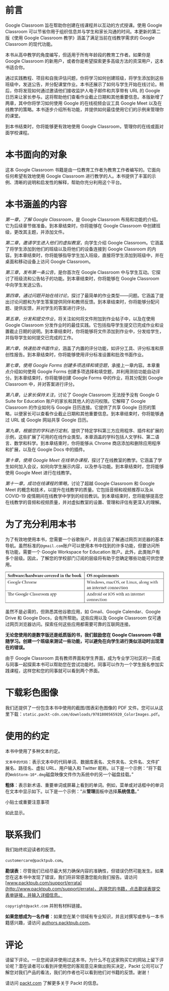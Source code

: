 # 前言

Google Classroom 旨在帮助你创建在线课程并以互动的方式授课。使用 Google Classroom 可以节省你用于组织信息并与学生和家长沟通的时间。本更新的第二版《使用 Google Classroom 教学》涵盖了满足当前在线教学需求的 Google Classroom 的现代功能。

本书从高中教学的角度编写，但适用于所有年龄段的教育工作者。如果你是 Google Classroom 的新用户，或者你是希望探索更多高级方法的资深用户，这本书适合你。

通过实践教程、项目和自我评估问题，你将学习如何创建班级，将学生添加到这些班级中，发送公告，并分配课堂作业。本书还展示了如何与学生开始在线讨论。稍后，你将发现如何通过邀请他们接收监护人电子邮件和共享带有 URL 的 Google 日历来让家长参与。这将帮助他们查看作业截止日期和其他重要信息。本版新增了两章，其中你将学习如何使用 Google 的在线视频会议工具 Google Meet 以及在线教学的策略。本书逐步介绍所有功能，并提供如何最佳使用它们的示例来管理你的课堂。

到本书结束时，你将能够更有效地使用 Google Classroom，管理你的在线或面对面学校课程。

# 本书面向的对象

这本 Google Classroom 书籍是由一位教育工作者为教育工作者编写的。它面向任何希望有效地使用 Google Classroom 进行教学的人。本书提供了丰富的示例、清晰的说明和启发性的解释，帮助你充分利用这个平台。

# 本书涵盖的内容

*第一章*，*了解 Google Classroom*，是 Google Classroom 布局和功能的介绍。它为后续章节做准备。到本章结束时，你将能够在 Google Classroom 中创建班级，更改其主题，并添加文件。

*第二章*，*邀请学生进入他们的虚拟教室*，向学生介绍 Google Classroom。它涵盖了将学生添加到他们的班级以及将他们的设备连接到 Google Classroom 的内容。到本章结束时，你将能够指导学生加入班级，直接将学生添加到班级中，并在桌面和移动设备上访问 Google Classroom。

*第三章*，*发布第一条公告*，是你首次在 Google Classroom 中与学生互动。它探讨了班级流和公告帖子的功能。到本章结束时，你将能够在 Google Classroom 中向学生发送公告。

*第四章*，*通过问题开始在线讨论*，探讨了最简单的作业类型——问题。它涵盖了提出讨论问题和为学生答案提供同伴和教师反馈。到本章结束时，你将能够分配问题、提供反馈，并对学生的答案进行评分。

*第五章*，*分发和提交作业*，将关注如何将文件附加到作业帖子中，以及在使用 Google Classroom 分发作业时的最佳实践。它包括指导学生提交已完成作业和设置截止日期的说明。到本章结束时，你将能够将文件添加到作业中，分发给学生，并指导学生如何提交已完成的工作。

*第六章*，*快速批改书面作业*，涵盖了内置的评分功能，如评分工具、评分标准和原创性报告。到本章结束时，你将能够使用评分标准设置和批改书面作业。

*第七章*，*使用 Google Forms 创建多项选择和填空题*，承接上一章内容。本章重点介绍如何使用 Google Forms 创建多项选择和填空题，并利用测验功能自动评分。到本章结束时，你将能够创建 Google Forms 中的作业，将其分配到 Google Classroom 中，并对答案进行评分。

*第八章*，*让家长保持关注*，讨论了 Google Classroom 无法授予没有 Google G Suite for Education 账户的家长和其他人的访问权限。它解释了 Google Classroom 的作业如何与 Google 日历连接。它提供了共享 Google 日历的策略，以便家长可以查看作业截止日期和其他重要信息。到本章结束时，你将能够通过 URL 或 Google 网站共享 Google 日历。

*第九章*，*根据您的学科进行定制*，提供了特定学科第三方应用程序、插件和扩展的示例，这些扩展了可用的在线作业类型。本章涵盖的学科包括人文学科、第二语言、数学和科学。到本章结束时，你将能够从 Chrome 商店添加和删除应用程序和扩展，以及在 Google Docs 中的插件。

*第十章*，*使用 Google Meet 在线举办课程*，探讨了在线教室的教学。它涵盖了学生如何加入会议，如何向学生展示内容，以及参与功能。到本章结束时，您将能够使用 Google Meet 进行在线教学。

*第十一章*，*成功在线课程的策略*，讨论了超越 Google Classroom 和 Google Meet 的概念和技术，以提升在线教学的质量。它包括音频和视频推荐以及从 COVID-19 疫情期间在线教学中学到的经验教训。到本章结束时，您将能够提高您在线教学的音频和视频质量，并对虚拟教室的设置、管理和评估有更深入的理解。

# 为了充分利用本书

为了有效地使用本书，您需要一个谷歌账户，并且应该了解通过网页浏览器的基本导航。虽然标准的`@gmail.com`账户可以使用本书中找到的许多功能，但要访问所有功能，需要一个 Google Workspace for Education 账户。此外，此类账户有多个层级。因此，了解您的学校部门订阅的层级将有助于您确定哪些功能可供您使用。

![](img/Preface_Table.jpg)

虽然不是必需的，但熟悉其他谷歌应用，如 Gmail、Google Calendar、Google Drive 和 Google Docs，会有所帮助。这些应用以及 Google Classroom 仅可通过网页浏览器访问。探索任何这些应用都需要可靠的互联网连接。

**无论您使用的是数字版还是纸质版的书，我们鼓励您在 Google Classroom 中跟随学习。创建一个班级来测试一些功能，可以避免在向学生进行类似活动时出现潜在的错误。**

由于 Google Classroom 具有教师界面和学生界面，成为专业学习社区的一员或与同事一起探索本书可以帮助您在尝试功能时。同事可以作为一个学生报名参加实践课程，这样您和您的同事就可以看到两个界面。

# 下载彩色图像

我们还提供了一份包含本书中使用的截图/图表彩色图像的 PDF 文件。您可以从这里下载：`static.packt-cdn.com/downloads/9781800565920_ColorImages.pdf`。

# 使用的约定

本书中使用了多种文本约定。

`文本中的代码`：表示文本中的代码单词、数据库表名、文件夹名、文件名、文件扩展名、路径名、虚拟 URL、用户输入和 Twitter 昵称。以下是一个示例：“将下载的`WebStorm-10*.dmg`磁盘映像文件作为系统中的另一个磁盘挂载。”

**粗体**：表示新术语、重要单词或屏幕上看到的单词。例如，菜单或对话框中的单词在文本中显示如下。以下是一个示例：“从**管理**面板中选择**系统信息**。”

小贴士或重要注意事项

如此显示。

# 联系我们

我们始终欢迎读者的反馈。

`customercare@packtpub.com`。

**勘误表**：尽管我们已经尽最大努力确保内容的准确性，但错误仍然可能发生。如果您在这本书中发现了错误，我们将非常感激您能向我们报告。请访问 [www.packtpub.com/support/errata](http://www.packtpub.com/support/errata)，选择您的书籍，点击勘误表提交表单链接，并输入详细信息。

`copyright@packt.com` 并附有材料链接。

**如果您想成为一名作者**：如果您在某个领域有专业知识，并且对撰写或参与一本书籍感兴趣，请访问 [authors.packtpub.com](http://authors.packtpub.com)。

# 评论

请留下评论。一旦您阅读并使用过这本书，为什么不在这家购买它的网站上留下评论呢？潜在读者可以看到并使用您的客观意见来做出购买决定，Packt 公司可以了解您对我们产品的看法，我们的作者也可以看到他们对书籍的反馈。谢谢！

请访问 [packt.com](http://packt.com) 了解更多关于 Packt 的信息。
